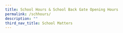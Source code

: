 ```yaml
---
title: School Hours & School Back Gate Opening Hours
permalink: /schhours/
description: ""
third_nav_title: School Matters
---
```


